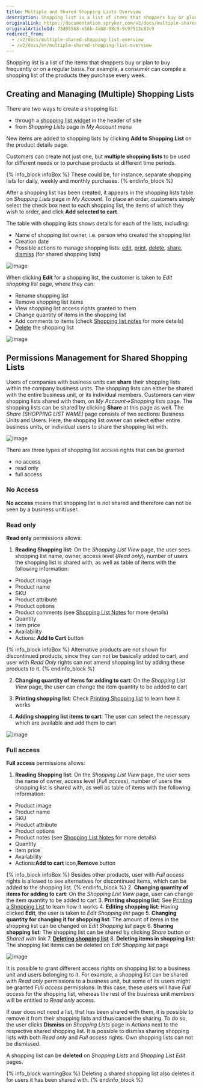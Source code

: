 ```yaml
---
title: Multiple and Shared Shopping Lists Overview
description: Shopping list is a list of items that shoppers buy or plan to buy frequently or on a regular basis. Customers can create multiple shopping lists.
originalLink: https://documentation.spryker.com/v2/docs/multiple-shared-shopping-list-overview
originalArticleId: 73d05568-e56b-4ab8-98c9-9c97513c83c9
redirect_from:
  - /v2/docs/multiple-shared-shopping-list-overview
  - /v2/docs/en/multiple-shared-shopping-list-overview
---
```


Shopping list is a list of the items that shoppers buy or plan to buy frequently or on a regular basis. For example, a consumer can compile a shopping list of the products they purchase every week.

## Creating and Managing (Multiple) Shopping Lists

There are two ways to create a shopping list:

* through a [shopping list widget](/docs/scos/dev/features/201903.0/shopping-list/shopping-list-widget/shopping-list-widget.html) in the header of site
* from *Shopping Lists* page in *My Account* menu

New items are added to shopping lists by clicking **Add to Shopping List** on the product details page.

Customers can create not just one, but **multiple shopping lists** to be used for different needs or to purchase products at different time periods.

{% info_block infoBox %}
These could be, for instance, separate shopping lists for daily, weekly and monthly purchases.
{% endinfo_block %}

After a shopping list has been created, it appears in the shopping lists table on *Shopping Lists* page in *My Account*. To place an order, customers simply select the check box next to each shopping list, the items of which they wish to order, and click **Add selected to cart**.

The table with shopping lists shows details for each of the lists, including:

* Name of shopping list owner, i.e. person who created the shopping list
* Creation date
* Possible actions to manage shopping lists: [edit](#edit), [print](/docs/scos/dev/features/201903.0/shopping-list/printing-a-shopping-list/printing-a-shopping-list.html), [delete](#deleted), [share](#share), [dismiss](#dismiss) (for shared shopping lists)

![image](https://spryker.s3.eu-central-1.amazonaws.com/docs/Features/Shopping+List/Multiple+and+Shared+Shopping+Lists/Multiple+and+Shared+Shopping+Lists+Overview/lists-table.png) 


When clicking **Edit**<a name="edit"></a> for a shopping list, the customer is taken to *Edit shopping list* page, where they can:

* Rename shopping list
* Remove shopping list items
* View shopping list access rights granted to them
* Change quantity of items in the shopping list
* Add comments to items (check [Shopping list notes](/docs/scos/dev/features/201903.0/shopping-list/shopping-list-notes/shopping-list-notes.html) for more details)
* [Delete](#deleted) the shopping list

![image](https://spryker.s3.eu-central-1.amazonaws.com/docs/Features/Shopping+List/Multiple+and+Shared+Shopping+Lists/Multiple+and+Shared+Shopping+Lists+Overview/edit-shopping-list.png) 


## Permissions Management for Shared Shopping Lists

Users of companies with business units can **share** <a name="share"></a>their shopping lists within the company business units. The shopping lists can either be shared with the entire business unit, or its individual members. Customers can view shopping lists shared with them, on *My Account->Shopping lists* page. The shopping lists can be shared  by clicking **Share** at this page as well. The *Share [SHOPPING LIST NAME]* page consists of two sections: Business Units and Users. Here, the shopping list owner can select either entire business units, or individual users to share the shopping list with.

![image](https://spryker.s3.eu-central-1.amazonaws.com/docs/Features/Shopping+List/Multiple+and+Shared+Shopping+Lists/Multiple+and+Shared+Shopping+Lists+Overview/share-shopping-list.png) 


There are three types of shopping list access rights that can be granted

* no access
* read only
* full access

### No Access

**No access** means that shopping list is not shared and therefore can not be seen by a business unit/user.

### Read only

**Read only** permissions allows:

1. **Reading Shopping list**: On the *Shopping List View* page, the user sees shopping list name, owner, access level (*Read only*), number of users the shopping list is shared with, as well as table of items with the following information:

* Product image
* Product name
* SKU
* Product attribute
* Product options 
* Product comments (see [Shopping List Notes](/docs/scos/dev/features/201903.0/shopping-list/shopping-list-notes/shopping-list-notes.html) for more details)
* Quantity
* Item price
* Availability
* Actions: **Add to Cart** button

{% info_block infoBox %}
Alternative products are not shown for discontinued products, since they can not be basically added to cart, and user with *Read Only* rights can not amend shopping list by adding these products to it.
{% endinfo_block %}

2. **Changing quantity of items for adding to cart**: On the *Shopping List View* page, the user can change the item quantity to be added to cart

3. **Printing shopping list**: Check [Printing Shopping list](/docs/scos/dev/features/201903.0/shopping-list/printing-a-shopping-list/printing-a-shopping-list.html) to learn how it works

4. **Adding shopping list items to cart**: The user can select the necessary which are available and add them to cart

![image](https://spryker.s3.eu-central-1.amazonaws.com/docs/Features/Shopping+List/Multiple+and+Shared+Shopping+Lists/Multiple+and+Shared+Shopping+Lists+Overview/shared-read-only.png) 


### Full access

**Full access** permissions allows:

1. **Reading Shopping list**: On the *Shopping List View* page, the user sees the name of owner, access level (*Full access*), number of users the shopping list is shared with, as well as table of items with the following information:
  - Product image
  - Product name
  - SKU
  - Product attribute
  - Product options 
  - Product notes (see [Shopping List Notes](/docs/scos/dev/features/201903.0/shopping-list/shopping-list-notes/shopping-list-notes.html) for more details)
  - Quantity
  - Item price
  - Availability
  - Actions:**Add to cart** icon,**Remove** button 

{% info_block infoBox %}
Besides other products, user with *Full access* rights is allowed to see  alternatives for discontinued items, which can be added to the shopping list.
{% endinfo_block %}
2. **Changing quantity of items for adding to cart**: On the *Shopping List View* page, user can change the item quantity to be added to cart
3. **Printing shopping list**: See [Printing a Shopping List](/docs/scos/dev/features/201903.0/shopping-list/printing-a-shopping-list/printing-a-shopping-list.html) to learn how it works
4. **Editing shopping list**: Having clicked **Edit**, the user is taken to *Edit Shopping list* page
5. **Changing quantity for changing it for shopping list**: The amount of items in the shopping list can be changed on *Edit Shopping list* page
6. **Sharing shopping list**: The shopping list can be shared by clicking *Share* button or *Shared with* link
7. **[Deleting shopping list](#deleted)**
8. **Deleting items in shopping list**: The shopping list items can be deleted on *Edit Shopping list* page

![image](https://spryker.s3.eu-central-1.amazonaws.com/docs/Features/Shopping+List/Multiple+and+Shared+Shopping+Lists/Multiple+and+Shared+Shopping+Lists+Overview/shared-full-access.png) 


It is possible to grant different access rights on shopping list to a business unit and users belonging to it. For example, a shopping list can be shared with *Read only* permissions to a business unit, but some of its users might be granted *Full access* permissions. In this case, these users will have *Full access* for the shopping list, whereas the rest of the business unit members will be entitled to *Read only* access.

If user does not need a list, that has been shared with them, it is possible to remove it from their shopping lists and thus cancel the sharing. To do so, the user clicks **Dismiss** <a name="dismiss"></a>on *Shopping Lists* page in *Actions* next to the respective shared shopping list. It is possible to dismiss sharing shopping lists with both *Read only* and *Full access* rights. Own shopping lists can not be dismissed.

A shopping list can be **deleted**<a name="deleted"></a> on *Shopping Lists* and *Shopping List Edit* pages.

{% info_block warningBox %}
Deleting a shared shopping list also deletes it for users it has been shared with.
{% endinfo_block %}

